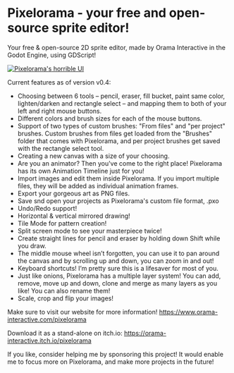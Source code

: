 # Pixelorama - your free and open-source sprite editor!
 Your free & open-source 2D sprite editor, made by Orama Interactive in the Godot Engine, using GDScript!

 [![Pixelorama's horrible UI](https://functionoverload590613498.files.wordpress.com/2019/11/screenshot_268.png)](https://www.youtube.com/watch?v=h3OJROgAR-A&list=PLVEP1Zz6BUpBiQC0CB6eNBhhLF4tEwBB-)

Current features as of version v0.4:

- Choosing between 6 tools – pencil, eraser, fill bucket, paint same color, lighten/darken and rectangle select – and mapping them to both of your left and right mouse buttons.
- Different colors and brush sizes for each of the mouse buttons.
- Support of two types of custom brushes: "From files" and "per project" brushes. Custom brushes from files get loaded from the "Brushes" folder that comes with Pixelorama, and per project brushes get saved with the rectangle select tool. 
- Creating a new canvas with a size of your choosing.
- Are you an animator? Then you've come to the right place! Pixelorama has its own Animation Timeline just for you!​
- Import images and edit them inside Pixelorama. If you import multiple files, they will be added as individual animation frames.
- Export your gorgeous art as PNG files.
- Save snd open your projects as Pixelorama's custom file format, .pxo
- Undo/Redo support!
- Horizontal & vertical mirrored drawing!
- Tile Mode for pattern creation!
- Split screen mode to see your masterpiece twice!
- Create straight lines for pencil and eraser by holding down Shift while you draw.
- The middle mouse wheel isn’t forgotten, you can use it to pan around the canvas and by scrolling up and down, you can zoom in and out!
- Keyboard shortcuts! I’m pretty sure this is a lifesaver for most of you.
- Just like onions, Pixelorama has a multiple layer system! You can add, remove, move up and down, clone and merge as many layers as you like! You can also rename them!
- Scale, crop and flip your images!

Make sure to visit our website for more information! https://www.orama-interactive.com/pixelorama

Download it as a stand-alone on itch.io: https://orama-interactive.itch.io/pixelorama

If you like, consider helping me by sponsoring this project! It would enable me to focus more on Pixelorama, and make more projects in the future!
